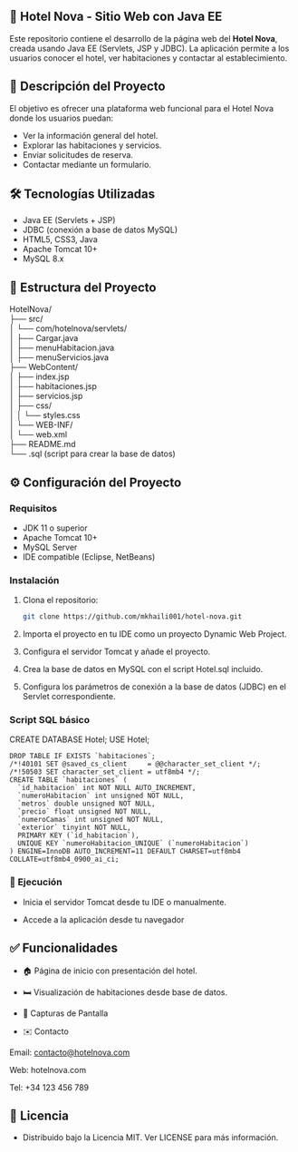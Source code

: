 ## 🌟 Hotel Nova - Sitio Web con Java EE

Este repositorio contiene el desarrollo de la página web del **Hotel Nova**, creada usando Java EE (Servlets, JSP y JDBC). La aplicación permite a los usuarios conocer el hotel, ver habitaciones y contactar al establecimiento.

## 🏨 Descripción del Proyecto

El objetivo es ofrecer una plataforma web funcional para el Hotel Nova donde los usuarios puedan:

- Ver la información general del hotel.
- Explorar las habitaciones y servicios.
- Enviar solicitudes de reserva.
- Contactar mediante un formulario.


## 🛠️ Tecnologías Utilizadas

- Java EE (Servlets + JSP)
- JDBC (conexión a base de datos MySQL)
- HTML5, CSS3, Java
- Apache Tomcat 10+
- MySQL 8.x

## 📁 Estructura del Proyecto

HotelNova/  
├── src/   
│ └── com/hotelnova/servlets/  
│ ├── Cargar.java  
│ ├── menuHabitacion.java  
│ ├── menuServicios.java  
├── WebContent/  
│ ├── index.jsp  
│ ├── habitaciones.jsp  
│ ├── servicios.jsp  
│ ├── css/  
│ │ └── styles.css  
│ └── WEB-INF/  
│ └── web.xml  
├── README.md  
└── .sql (script para crear la base de datos)  


## ⚙️ Configuración del Proyecto

### Requisitos

- JDK 11 o superior
- Apache Tomcat 10+
- MySQL Server
- IDE compatible (Eclipse, NetBeans)

### Instalación

1. Clona el repositorio:
   ```bash
   git clone https://github.com/mkhaili001/hotel-nova.git
   ```
2. Importa el proyecto en tu IDE como un proyecto Dynamic Web Project.

3. Configura el servidor Tomcat y añade el proyecto.

4. Crea la base de datos en MySQL con el script Hotel.sql incluido.

5. Configura los parámetros de conexión a la base de datos (JDBC) en el Servlet correspondiente.

### Script SQL básico

CREATE DATABASE Hotel;
USE Hotel;

    
    DROP TABLE IF EXISTS `habitaciones`;
    /*!40101 SET @saved_cs_client     = @@character_set_client */;
    /*!50503 SET character_set_client = utf8mb4 */;
    CREATE TABLE `habitaciones` (
      `id_habitacion` int NOT NULL AUTO_INCREMENT,
      `numeroHabitacion` int unsigned NOT NULL,
      `metros` double unsigned NOT NULL,
      `precio` float unsigned NOT NULL,
      `numeroCamas` int unsigned NOT NULL,
      `exterior` tinyint NOT NULL,
      PRIMARY KEY (`id_habitacion`),
      UNIQUE KEY `numeroHabitacion_UNIQUE` (`numeroHabitacion`)
    ) ENGINE=InnoDB AUTO_INCREMENT=11 DEFAULT CHARSET=utf8mb4 COLLATE=utf8mb4_0900_ai_ci;

### 🚀 Ejecución

- Inicia el servidor Tomcat desde tu IDE o manualmente.

- Accede a la aplicación desde tu navegador



## ✅ Funcionalidades

- 🏠 Página de inicio con presentación del hotel.

- 🛏️ Visualización de habitaciones desde base de datos.

- 📸 Capturas de Pantalla

- ✉️ Contacto

Email: contacto@hotelnova.com

Web: hotelnova.com

Tel: +34 123 456 789

## 📄 Licencia
- Distribuido bajo la Licencia MIT. Ver LICENSE para más información.
